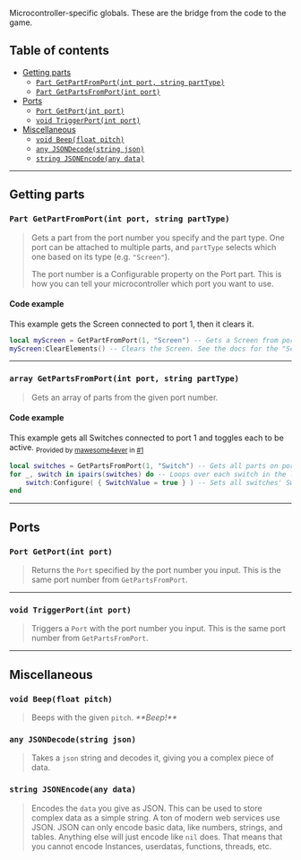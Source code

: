 Microcontroller-specific globals. These are the bridge from the code to the game.

## Table of contents

* [Getting parts](#getting-parts)
  * [`Part GetPartFromPort(int port, string partType)`](#part-getpartfromportint-port-string-parttype)
  * [`Part GetPartsFromPort(int port)`](#array-getpartsfromportint-port)
* [Ports](#ports)
  * [`Port GetPort(int port)`](#port-getportint-port)
  * [`void TriggerPort(int port)`](#void-triggerportint-port)
* [Miscellaneous](#miscellaneous)
  * [`void Beep(float pitch)`](#void-beepfloat-pitch)
  * [`any JSONDecode(string json)`](#any-jsondecodestring-json-only-available-in-unstable)
  * [`string JSONEncode(any data)`](#string-jsonencodeany-data-only-available-in-unstable)

___

## Getting parts

### `Part GetPartFromPort(int port, string partType)`

> Gets a part from the port number you specify and the part type. One port can be attached to multiple parts, and `partType` selects which one based on its type (e.g. `"Screen"`).
>
> The port number is a Configurable property on the Port part. This is how you can tell your microcontroller which port you want to use.

#### Code example

This example gets the Screen connected to port 1, then it clears it.
```lua
local myScreen = GetPartFromPort(1, "Screen") -- Gets a Screen from port 1
myScreen:ClearElements() -- Clears the Screen. See the docs for the "Screen" part
```

___

### `array GetPartsFromPort(int port, string partType)`

> Gets an array of parts from the given port number.

#### Code example

This example gets all Switches connected to port 1 and toggles each to be active.
<sub>Provided by [mawesome4ever](/mawesome4ever) in [#1](../issues/1)</sub>
```lua
local switches = GetPartsFromPort(1, "Switch") -- Gets all parts on port 1 with the type "Switch"
for _, switch in ipairs(switches) do -- Loops over each switch in the list of switches
    switch:Configure( { SwitchValue = true } ) -- Sets all switches' SwitchValue options to be on, so each switch is made active
end
```

___

## Ports

### `Port GetPort(int port)`

> Returns the `Port` specified by the port number you input. This is the same port number from `GetPartsFromPort`.

___

### `void TriggerPort(int port)`

> Triggers a `Port` with the port number you input. This is the same port number from `GetPartsFromPort`.

___

## Miscellaneous

### `void Beep(float pitch)`

> Beeps with the given `pitch`. *\*\*Beep!\*\**

### `any JSONDecode(string json)`

> Takes a `json` string and decodes it, giving you a complex piece of data.

### `string JSONEncode(any data)`

> Encodes the `data` you give as JSON. This can be used to store complex data as a simple string. A ton of modern web services use JSON.
> JSON can only encode basic data, like numbers, strings, and tables. Anything else will just encode like `nil` does. That means that you cannot encode Instances, userdatas, functions, threads, etc.
